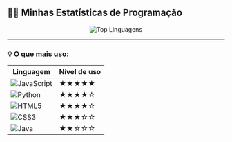 ## 👨‍💻 Minhas Estatísticas de Programação

<div align="center">

![Top Linguagens](https://github-readme-stats.vercel.app/api/top-langs/?username=AuridineiLima&layout=compact&langs_count=6&theme=radical)

</div>

---

### 💡 O que mais uso:

| Linguagem | Nível de uso |
|-----------|---------------|
| ![JavaScript](https://img.shields.io/badge/-JavaScript-F7DF1E?logo=javascript&logoColor=black&style=flat) | ★★★★★ |
| ![Python](https://img.shields.io/badge/-Python-3776AB?logo=python&logoColor=white&style=flat) | ★★★★☆ |
| ![HTML5](https://img.shields.io/badge/-HTML5-E34F26?logo=html5&logoColor=white&style=flat) | ★★★★☆ |
| ![CSS3](https://img.shields.io/badge/-CSS3-1572B6?logo=css3&logoColor=white&style=flat) | ★★★☆☆ |
| ![Java](https://img.shields.io/badge/-Java-007396?logo=java&logoColor=white&style=flat) | ★★☆☆☆ |
